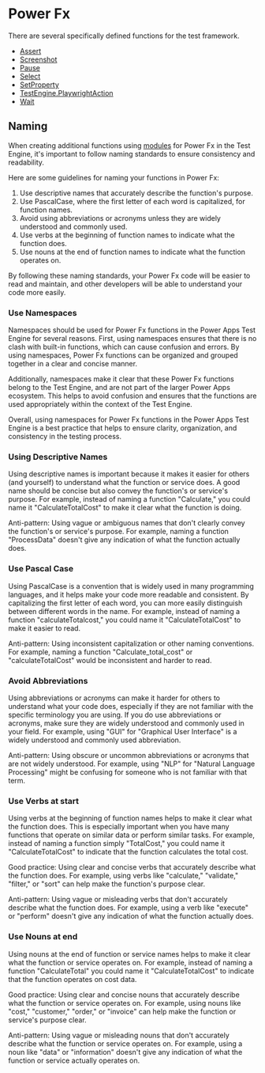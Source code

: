 # Power Fx

There are several specifically defined functions for the test framework.

- [Assert](./Assert.md)
- [Screenshot](./Screenshot.md)
- [Pause](./Pause.md)
- [Select](./Select.md)
- [SetProperty](./SetProperty.md)
- [TestEngine.PlaywrightAction](./TestEngine.PlaywrightAction.md)
- [Wait](./Wait.md)

## Naming

When creating additional functions using [modules](../modules.md) for Power Fx in the Test Engine, it's important to follow naming standards to ensure consistency and readability.

Here are some guidelines for naming your functions in Power Fx:

1. Use descriptive names that accurately describe the function's purpose.
2. Use PascalCase, where the first letter of each word is capitalized, for function names.
3. Avoid using abbreviations or acronyms unless they are widely understood and commonly used.
4. Use verbs at the beginning of function names to indicate what the function does.
5. Use nouns at the end of function names to indicate what the function operates on.

By following these naming standards, your Power Fx code will be easier to read and maintain, and other developers will be able to understand your code more easily.

### Use Namespaces

Namespaces should be used for Power Fx functions in the Power Apps Test Engine for several reasons. First, using namespaces ensures that there is no clash with built-in functions, which can cause confusion and errors. By using namespaces, Power Fx functions can be organized and grouped together in a clear and concise manner.

Additionally, namespaces make it clear that these Power Fx functions belong to the Test Engine, and are not part of the larger Power Apps ecosystem. This helps to avoid confusion and ensures that the functions are used appropriately within the context of the Test Engine.

Overall, using namespaces for Power Fx functions in the Power Apps Test Engine is a best practice that helps to ensure clarity, organization, and consistency in the testing process.

### Using Descriptive Names

Using descriptive names is important because it makes it easier for others (and yourself) to understand what the function or service does. A good name should be concise but also convey the function's or service's purpose. For example, instead of naming a function "Calculate," you could name it "CalculateTotalCost" to make it clear what the function is doing.

Anti-pattern: Using vague or ambiguous names that don't clearly convey the function's or service's purpose. For example, naming a function "ProcessData" doesn't give any indication of what the function actually does.

### Use Pascal Case

Using PascalCase is a convention that is widely used in many programming languages, and it helps make your code more readable and consistent. By capitalizing the first letter of each word, you can more easily distinguish between different words in the name. For example, instead of naming a function "calculateTotalcost," you could name it "CalculateTotalCost" to make it easier to read.

Anti-pattern: Using inconsistent capitalization or other naming conventions. For example, naming a function "Calculate_total_cost" or "calculateTotalCost" would be inconsistent and harder to read.

### Avoid Abbreviations

Using abbreviations or acronyms can make it harder for others to understand what your code does, especially if they are not familiar with the specific terminology you are using. If you do use abbreviations or acronyms, make sure they are widely understood and commonly used in your field. For example, using "GUI" for "Graphical User Interface" is a widely understood and commonly used abbreviation.

Anti-pattern: Using obscure or uncommon abbreviations or acronyms that are not widely understood. For example, using "NLP" for "Natural Language Processing" might be confusing for someone who is not familiar with that term.

### Use Verbs at start

Using verbs at the beginning of function names helps to make it clear what the function does. This is especially important when you have many functions that operate on similar data or perform similar tasks. For example, instead of naming a function simply "TotalCost," you could name it "CalculateTotalCost" to indicate that the function calculates the total cost.

Good practice: Using clear and concise verbs that accurately describe what the function does. For example, using verbs like "calculate," "validate," "filter," or "sort" can help make the function's purpose clear.

Anti-pattern: Using vague or misleading verbs that don't accurately describe what the function does. For example, using a verb like "execute" or "perform" doesn't give any indication of what the function actually does.

### Use Nouns at end

Using nouns at the end of function or service names helps to make it clear what the function or service operates on. For example, instead of naming a function "CalculateTotal" you could name it "CalculateTotalCost" to indicate that the function operates on cost data.

Good practice: Using clear and concise nouns that accurately describe what the function or service operates on. For example, using nouns like "cost," "customer," "order," or "invoice" can help make the function or service's purpose clear.

Anti-pattern: Using vague or misleading nouns that don't accurately describe what the function or service operates on. For example, using a noun like "data" or "information" doesn't give any indication of what the function or service actually operates on.

